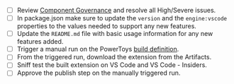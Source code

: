 - [ ] Review [Component Governance](https://dev.azure.com/monacotools/Monaco/_componentGovernance/193011) and resolve all High/Severe issues.
- [ ] In package.json make sure to update the `version` and the `engine:vscode` properties to the values needed to support any new features. 
- [ ] Update the `README.md` file with basic usage information for any new features added.
- [ ] Trigger a manual run on the PowerToys [build definition](https://dev.azure.com/monacotools/Monaco/_build?definitionId=305).
- [ ] From the triggered run, download the extension from the Artifacts.
- [ ] Sniff test the built extension on VS Code and VS Code - Insiders.
- [ ] Approve the publish step on the manually triggered run.